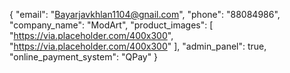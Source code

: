 {
  "email": "Bayarjavkhlan1104@gnail.com",
  "phone": "88084986",
  "company_name": "ModArt",
  "product_images": [
    "https://via.placeholder.com/400x300",
    "https://via.placeholder.com/400x300"
  ],
  "admin_panel": true,
  "online_payment_system": "QPay"
}
